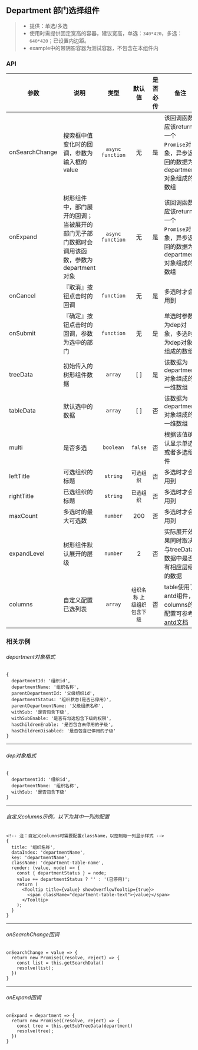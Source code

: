 ## Department 部门选择组件
>- 提供：单选/多选
>- 使用时需提供固定宽高的容器，建议宽高，单选：`340*420`，多选：`640*420`；已设置内边距。
>- example中的带阴影容器为测试容器，不包含在本组件内

### API

| 参数 | 说明 | 类型 | 默认值 | 是否必传 | 备注 |
| --- | --- | :---: | :---: | :---: | --- |
| onSearchChange | 搜索框中值变化时的回调，参数为输入框的value | `async function` | 无 | 是 | 该回调函数应该return一个`Promise`对象，异步返回的数据为department对象组成的数组 |
| onExpand | 树形组件中，部门展开的回调；当被展开的部门无子部门数据时会调用该函数，参数为department对象 | `async function` | 无 | 是 | 该回调函数应该return一个`Promise`对象，异步返回的数据为department对象组成的数组 |
| onCancel | 『取消』按钮点击时的回调 | `function` | 无 | 是 | 多选时才会用到 |
| onSubmit | 『确定』按钮点击时的回调，参数为选中的部门 | `function` | 无 | 是 | 单选时参数为dep对象，多选时为dep对象组成的数组 |
| treeData | 初始传入的树形组件数据 | `array` | [ ] | 是 | 该数据为department对象组成的一维数组 |
| tableData | 默认选中的数据 | `array` | [ ] | 否 | 该数据为department对象组成的一维数组 |
| multi | 是否多选 | `boolean` | `false` | 否 | 根据该值确认显示单选或者多选组件 |
| leftTitle | 可选组织的标题 | `string` | `可选组织` | 否 | 多选时才会用到 |
| rightTitle | 已选组织的标题 | `string` | `已选组织` | 否 | 多选时才会用到 |
| maxCount | 多选时的最大可选数 | `number` | 200 | 否 | 多选时才会用到 |
| expandLevel | 树形组件默认展开的层级 | `number` | 2 | 否 | 实际展开效果同时取决与treeData数据中是否有相应层级的数据 |
| columns | 自定义配置已选列表 | `array` | `组织名称` `上级组织` `包含下级` | 否 | table使用了antd组件，columns的配置可参考 [antd文档](https://ant.design/components/table-cn/) |

### 相关示例

###### department对象格式
```
{
  departmentId: '组织id',
  departmentName: '组织名称',
  parentDepartmentId: '父级组织id',
  departmentStatus: '组织状态(是否已停用)',
  parentDepartmentName: '父级组织名称',
  withSub: '是否包含下级',
  withSubEnable: '是否有勾选包含下级的权限',
  hasChildrenEnable: '是否包含未停用的子级',
  hasChildrenDisabled: '是否包含已停用的子级'
}
```
---
###### dep对象格式
```
{
  departmentId: '组织id',
  departmentName: '组织名称',
  withSub: '是否包含下级'
}
```
---
###### 自定义columns示例，以下为其中一列的配置
```
<!-- 注：自定义columns时需要配置className，以控制每一列显示样式 -->
{
  title: '组织名称',
  dataIndex: 'departmentName',
  key: 'departmentName',
  className: 'department-table-name',
  render: (value, node) => {
    const { departmentStatus } = node;
    value += departmentStatus ? '' : '(已停用)';
    return (
      <Tooltip title={value} showOverflowTooltip={true}>
        <span className="department-table-text">{value}</span>
      </Tooltip>
    );
  }
}
```
---
###### onSearchChange回调
```
onSearchChange = value => {
  return new Promise((resolve, reject) => {
    const list = this.getSearchData()
    resolve(list);
  })
}
```
---
###### onExpand回调
```
onExpand = department => {
  return new Promise((resolve, reject) => {
    const tree = this.getSubTreeData(department)
    resolve(tree);
  })
}
```